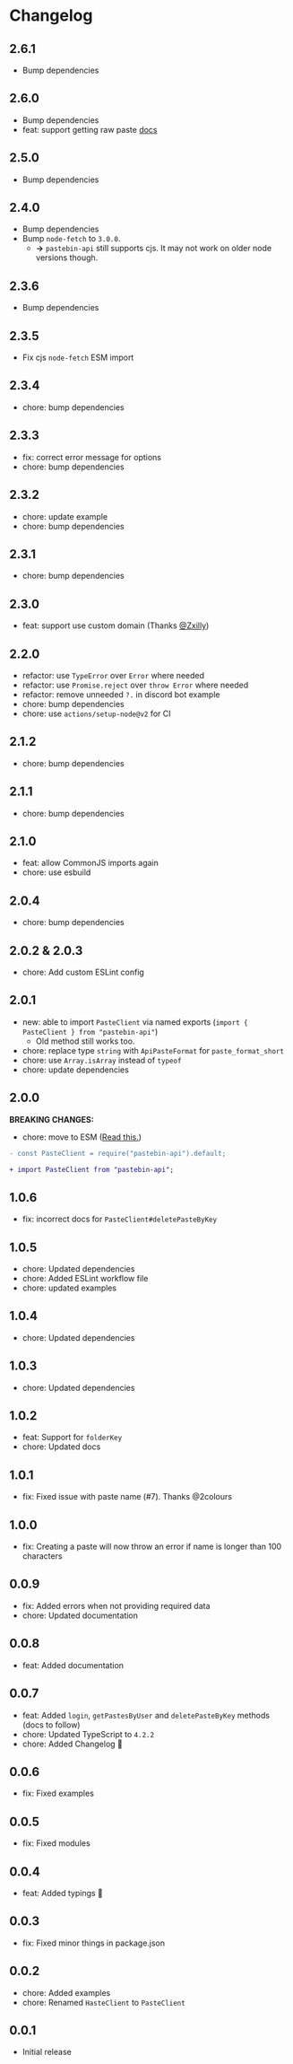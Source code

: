 # Changelog

## 2.6.1

- Bump dependencies

## 2.6.0

- Bump dependencies
- feat: support getting raw paste [docs](https://github.com/Dev-CasperTheGhost/pastebin-api/tree/main/docs#get-raw-paste)

## 2.5.0

- Bump dependencies

## 2.4.0

- Bump dependencies
- Bump `node-fetch` to `3.0.0`.
  - **->** `pastebin-api` still supports cjs. It may not work on older node versions though.

## 2.3.6

- Bump dependencies

## 2.3.5

- Fix cjs `node-fetch` ESM import

## 2.3.4

- chore: bump dependencies

## 2.3.3

- fix: correct error message for options
- chore: bump dependencies

## 2.3.2

- chore: update example
- chore: bump dependencies

## 2.3.1

- chore: bump dependencies

## 2.3.0

- feat: support use custom domain (Thanks [@Zxilly](https://github.com/Zxilly))

## 2.2.0

- refactor: use `TypeError` over `Error` where needed
- refactor: use `Promise.reject` over `throw Error` where needed
- refactor: remove unneeded `?.` in discord bot example
- chore: bump dependencies
- chore: use `actions/setup-node@v2` for CI

## 2.1.2

- chore: bump dependencies

## 2.1.1

- chore: bump dependencies

## 2.1.0

- feat: allow CommonJS imports again
- chore: use esbuild

## 2.0.4

- chore: bump dependencies

## 2.0.2 & 2.0.3

- chore: Add custom ESLint config

## 2.0.1

- new: able to import `PasteClient` via named exports (`import { PasteClient } from "pastebin-api"`)
  - Old method still works too.
- chore: replace type `string` with `ApiPasteFormat` for `paste_format_short`
- chore: use `Array.isArray` instead of `typeof`
- chore: update dependencies

## 2.0.0

**BREAKING CHANGES:**

- chore: move to ESM ([Read this.](https://gist.github.com/sindresorhus/a39789f98801d908bbc7ff3ecc99d99c#pure-esm-package))

```diff
- const PasteClient = require("pastebin-api").default;

+ import PasteClient from "pastebin-api";
```

## 1.0.6

- fix: incorrect docs for `PasteClient#deletePasteByKey`

## 1.0.5

- chore: Updated dependencies
- chore: Added ESLint workflow file
- chore: updated examples

## 1.0.4

- chore: Updated dependencies

## 1.0.3

- chore: Updated dependencies

## 1.0.2

- feat: Support for `folderKey`
- chore: Updated docs

## 1.0.1

- fix: Fixed issue with paste name (#7). Thanks @2colours

## 1.0.0

- fix: Creating a paste will now throw an error if name is longer than 100 characters

## 0.0.9

- fix: Added errors when not providing required data
- chore: Updated documentation

## 0.0.8

- feat: Added documentation

## 0.0.7

- feat: Added `login`, `getPastesByUser` and `deletePasteByKey` methods (docs to follow)
- chore: Updated TypeScript to `4.2.2`
- chore: Added Changelog 🎉

## 0.0.6

- fix: Fixed examples

## 0.0.5

- fix: Fixed modules

## 0.0.4

- feat: Added typings 🎉

## 0.0.3

- fix: Fixed minor things in package.json

## 0.0.2

- chore: Added examples
- chore: Renamed `HasteClient` to `PasteClient`

## 0.0.1

- Initial release
